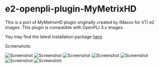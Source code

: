 e2-openpli-plugin-MyMetrixHD
============================

This is a port of MyMetrixHD plugin originally created by iMaxxx for VTi e2 images. This plugin is compatible with OpenPLI 3.x images.

You may find the latest installation package [here](http://openpli.org/forums/topic/28287-mymetrixhd-for-openpli-3x/)

Screenshots:

![Screenshot](https://raw.github.com/Misenkooo/e2-openpli-plugin-MyMetrixHD/master/screenshots/MetrixHD.jpg)
![Screenshot](https://raw.github.com/Misenkooo/e2-openpli-plugin-MyMetrixHD/master/screenshots/infowidget_ecm.jpg)
![Screenshot](https://raw.github.com/Misenkooo/e2-openpli-plugin-MyMetrixHD/master/screenshots/CT24-2632013-15.jpg)
![Screenshot](https://raw.github.com/Misenkooo/e2-openpli-plugin-MyMetrixHD/master/screenshots/Screenshot%20(2))
![Screenshot](https://raw.github.com/Misenkooo/e2-openpli-plugin-MyMetrixHD/master/screenshots/Screenshot.jpg)
![Screenshot](https://raw.github.com/Misenkooo/e2-openpli-plugin-MyMetrixHD/master/screenshots/Screenshot%20(1))
![Screenshot](https://raw.github.com/Misenkooo/e2-openpli-plugin-MyMetrixHD/master/screenshots/MyMetrix.jpg)
